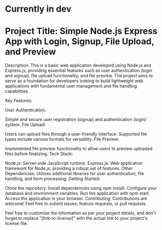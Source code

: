 
# Currently in dev
# Project Title: Simple Node.js Express App with Login, Signup, File Upload, and Preview

Description:
This is a basic web application developed using Node.js and Express.js, providing essential features such as user authentication (login and signup), file upload functionality, and file preview. The project aims to serve as a foundation for developers looking to build lightweight web applications with fundamental user management and file handling capabilities.

Key Features:

User Authentication:

Simple and secure user registration (signup) and authentication (login) system.
File Upload:

Users can upload files through a user-friendly interface.
Supported file types include various formats for versatility.
File Preview:

Implemented file preview functionality to allow users to preview uploaded files before finalizing.
Tech Stack:

Node.js: Server-side JavaScript runtime.
Express.js: Web application framework for Node.js, providing a robust set of features.
Other Dependencies: Utilizes additional libraries for user authentication, file handling, and form processing.
Getting Started:

Clone the repository.
Install dependencies using npm install.
Configure your database and environment variables.
Run the application with npm start.
Access the application in your browser.
Contributing:
Contributions are welcome! Feel free to submit issues, feature requests, or pull requests.

Feel free to customize the information as per your project details, and don't forget to replace "[link-to-license]" with the actual link to your project's license file.
